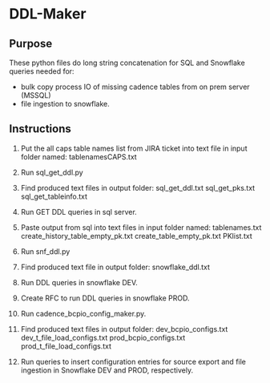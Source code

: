 # DDL-Maker

## Purpose

These python files do long string concatenation for SQL and Snowflake queries needed for:
 - bulk copy process IO of missing cadence tables from on prem server (MSSQL)
 - file ingestion to snowflake.


## Instructions 
1. Put the all caps table names list from JIRA ticket into text file in input folder named:
	tablenamesCAPS.txt

2. Run sql_get_ddl.py

3. Find produced text files in output folder:
	sql_get_ddl.txt
	sql_get_pks.txt
	sql_get_tableinfo.txt

4. Run GET DDL queries in sql server.

5. Paste output from sql into text files in input folder named:
	tablenames.txt
	create_history_table_empty_pk.txt
	create_table_empty_pk.txt
	PKlist.txt

6. Run snf_ddl.py

7. Find produced text file in output folder:
	snowflake_ddl.txt

8. Run DDL queries in snowflake DEV.

9. Create RFC to run DDL queries in snowflake PROD.

10. Run cadence_bcpio_config_maker.py.

11. Find produced text files in output folder:
	dev_bcpio_configs.txt
	dev_t_file_load_configs.txt
	prod_bcpio_configs.txt
	prod_t_file_load_configs.txt

12. Run queries to insert configuration entries for source export and file ingestion in Snowflake DEV and PROD, respectively.
